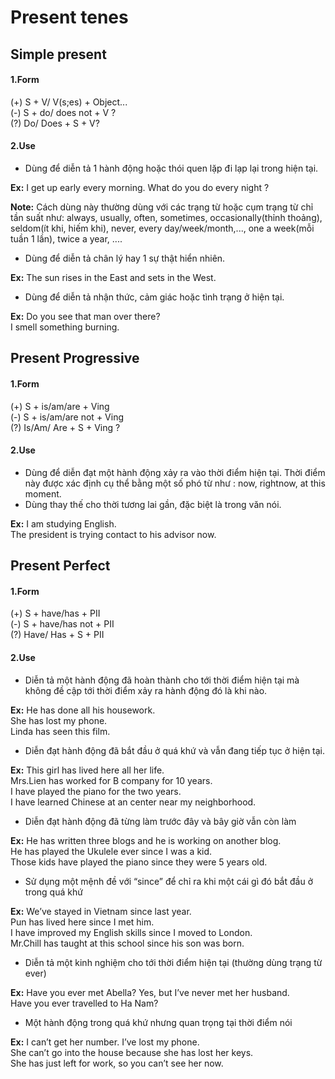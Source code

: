 # Present tenes 

## Simple present 

#### 1.Form 

(+)  S + V/ V(s;es) + Object...  
(-)  S + do/ does not + V ?  
(?)  Do/ Does + S + V?  

#### 2.Use 

- Dùng để diễn tả 1 hành động hoặc thói quen lặp đi lạp lại trong hiện tại.  

**Ex:** I get up early every morning. 
    What do you do every night ?  

**Note:** Cách dùng này thường dùng với các trạng từ hoặc cụm trạng từ chỉ tần suất như: always, usually, often, sometimes, occasionally(thỉnh thoảng), seldom(ít khi, hiếm khi), never, every day/week/month,..., one a week(mỗi tuần 1 lần), twice a year, .... 


- Dùng để diễn tả chân lý hay 1 sự thật hiển nhiên. 

**Ex:** The sun rises in the East and sets in the West.  

- Dùng để diễn tả nhận thức, cảm giác hoặc tình trạng ở hiện tại. 

**Ex:** Do you see that man over there?  
    I smell something burning.  
    
## Present Progressive 

#### 1.Form 

(+)  S + is/am/are + Ving  
(-)  S + is/am/are not + Ving  
(?)  Is/Am/ Are + S + Ving ?  

#### 2.Use 

- Dùng để diễn đạt một hành động xảy ra vào thời điểm hiện tại. Thời điểm này được xác định cụ thể bằng một số phó từ như : now, rightnow, at this moment.  
- Dùng thay thế cho thời tương lai gần, đặc biệt là trong văn nói.  

**Ex:** I am studying English.  
    The president is trying contact to his advisor now.  
    
## Present Perfect 

#### 1.Form 

(+)  S + have/has + PII  
(-)  S + have/has not + PII   
(?)  Have/ Has + S + PII  

#### 2.Use 

- Diễn tả một hành động đã hoàn thành cho tới thời điểm hiện tại mà không đề cập tới thời điểm xảy ra hành động đó là khi nào.  

**Ex:** He has done all his housework.  
    She has lost my phone.  
    Linda has seen this film.  
    
    
- Diễn đạt hành động đã bắt đầu ở quá khứ và vẫn đang tiếp tục ở hiện tại.  

**Ex:** This girl has lived here all her life.  
    Mrs.Lien has worked for B company for 10 years.  
    I have played the piano for the two years.  
    I have learned Chinese at an center near my neighborhood.  
    
    
- Diễn đạt hành động đã từng làm trước đây và bây giờ vẫn còn làm  

**Ex:** He has written three blogs and he is working on another blog.  
    He has played the Ukulele ever since I was a kid.  
    Those kids have played the piano since they were 5 years old.  
    
    
- Sử dụng một mệnh đề với “since” để chỉ ra khi một cái gì đó bắt đầu ở trong quá khứ  

**Ex:** We’ve stayed in Vietnam since last year.  
    Pun has lived here since I met him.  
    I have improved my English skills since I moved to London.  
    Mr.Chill has taught at this school since his son was born.  
    
    
- Diễn tả một kinh nghiệm cho tới thời điểm hiện tại (thường dùng trạng từ ever)  

**Ex:** Have you ever met Abella? Yes, but I’ve never met her husband.  
    Have you ever travelled to Ha Nam?  
    
    
- Một hành động trong quá khứ nhưng quan trọng tại thời điểm nói  

**Ex:** I can’t get her number. I’ve lost my phone.  
    She can’t go into the house because she has lost her keys.  
    She has just left for work, so you can’t see her now.  



